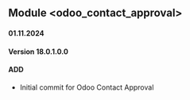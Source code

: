 ## Module <odoo_contact_approval>

#### 01.11.2024
#### Version 18.0.1.0.0
#### ADD
- Initial commit for Odoo Contact Approval
